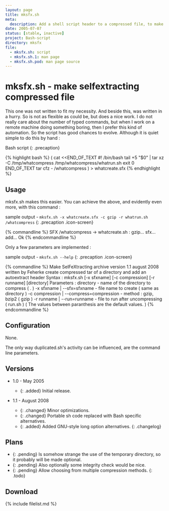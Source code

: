 ```yaml
---
layout: page
title: mksfx.sh
meta:
  description: Add a shell script header to a compressed file, to make it selfextractor.
date: 2005-07-07
status: [stable, inactive]
project: Bash-script
directory: mksfx
file:
  - mksfx.sh: script
  - mksfx.sh.1: man page
  - mksfx.sh.pod: man page source
---
```


# mksfx.sh - make selfextracting compressed file

This one was not written to fit my necessity. And beside this, was written in a hurry. So is not as flexible as could be, but does a nice work. I do not really care
about the number of typed commands, but when I work on a remote machine doing something boring, then I prefer this kind of automation. So the script has good chances
to evolve. Although it is quiet simple to do this by hand :

Bash script
{: .precaption}

{% highlight bash %}
(
cat <<END_OF_TEXT
#! /bin/bash
tail +5 "\$0" | tar xz -C /tmp/whatcompress
/tmp/whatcompress/whatrun.sh
exit 0
END_OF_TEXT
tar cfz - /whatcompress
) > whatcreate.sfx
{% endhighlight %}

## Usage

mksfx.sh makes this easier. You can achieve the above, and evidently even more, with this command :

sample output - `mksfx.sh -x whatcreate.sfx -c gzip -r whatrun.sh /whatcompress`
{: .precaption .icon-screen}

{% commandline %}
SFX /whatcompress -> whatcreate.sh : gzip... sfx... add... Ok
{% endcommandline %}

Only a few parameters are implemented :

sample output - `mksfx.sh --help`
{: .precaption .icon-screen}

{% commandline %}
Make SelFeXtracting archive   version 1.1   august 2008   written by Feherke
create compressed tar of a directory and add an autoextract header
Syntax :
  mksfx.sh [-x sfxname] [-c compression] [-r runname] [directory]
Parameters :
  directory  - name of the directory to compress ( . )
  -x sfxname | --sfx=sfxname  - file name to create ( same as directory )
  -c compression | --compress=compression  - method : gzip, bzip2 ( gzip )
  -r runname | --run=runname  - file to run after uncompressing ( run.sh )
( The values between paranthesis are the default values. )
{% endcommandline %}

## Configuration

None.

The only way duplicated.sh's activity can be influenced, are the command line parameters.

## Versions

* 1.0 - May 2005
  * {: .added} Initial release.

* 1.1 - August 2008
  * {: .changed} Minor optimizations.
  * {: .changed} Portable sh code replaced with Bash specific alternatives.
  * {: .added} Added GNU-style long option alternatives.
{: .changelog}

## Plans

* {: .pending} Is somehow strange the use of the temporary directory, so it probably will be made optional.
* {: .pending} Also optionally some integrity check would be nice.
* {: .pending} Allow choosing from multiple compression methods.
{: .todo}

## Download

{% include filelist.md %}
